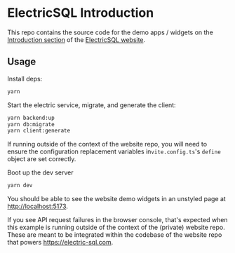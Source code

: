 # ElectricSQL Introduction

This repo contains the source code for the demo apps / widgets on the [Introduction section](https://electric-sql.com/docs/intro/local-first) of the [ElectricSQL website](https://electric-sql.com).

## Usage

Install deps:

```sh
yarn
```

Start the electric service, migrate, and generate the client:

```sh
yarn backend:up
yarn db:migrate
yarn client:generate
```

If running outside of the context of the website repo, you will need to ensure the configuration replacement variables in`vite.config.ts`'s `define` object are set correctly.

Boot up the dev server

```sh
yarn dev
```

You should be able to see the website demo widgets in an unstyled page at [http://localhost:5173](http://localhost:5173).

If you see API request failures in the browser console, that's expected when this example is running outside of the context of the (private) website repo. These are meant to be integrated within the codebase of the website repo that powers https://electric-sql.com.

